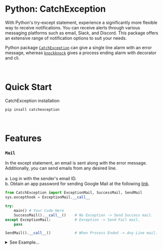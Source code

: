 # Python: CatchException
With Python's try-except statement, experience a significantly more flexible way to receive notifications. You can receive alerts through various messaging platforms such as email, Slack, and Discord. This package offers an extensive range of notification options to suit your needs.

Python package [`CatchException`](https://github.com/dsdanielpark/CatchException) can give a single line alarm with an error message, whereas [`knockknock`](https://github.com/huggingface/knockknock) gives a process ending alarm with decorator and cli.

<br>

# Quick Start
CatchException installation
```
pip insall catchexception
```


<br>

# Features
### `Mail`
In the except statement, an email is sent along with the error message. Additionally, you can send emails from any desired line. <br><br>
a. Log in with the sender's email ID. <br>
b. Obtain an app password for sending Google Mail at the following [link](https://myaccount.google.com/u/3/apppasswords?utm_source=google-account&utm_medium=myaccountsecurity&utm_campaign=tsv-settings&rapt=AEjHL4N2bMRWO46VaMp_jP06zQK14BWNPv66l2o59iJ99CkO8BjYnmoRUe9dtSchkkbubHZMUhevkAnwVJRHb9ygO3afispNlw). 

```python
from CatchException import ExceptionMail, SuccessMail, SendMail
sys.excepthook = ExceptionMail.__call__

try:
    main() # Your Code Here
    SuccessMail().__call__()    # No Exception -> Send Success mail.
except ExceptionMail:           # Exception -> Send Fail mail.
    pass

SendMail().__call__()           # When Process Ended -> Any Line mail.
```

<details>
<summary> See Example...</summary>

```python
import sys
from CatchException import ExceptionMail, SuccessMail

# 01. Set variable.
global gmail_receiver, gmail_sender, gmail_app_password_of_sender, SendMail
gmail_receiver = 'parkminwoo1991@gmail.com'
gmail_sender = 'heydudenotice@gmail.com'
gmail_app_password_of_sender = 'xxxxxxxxxxx'
sys.excepthook = ExceptionMail.__call__

try:
    # 02. Locate your code.
    print(1/0)             
    SuccessMail().__call__() # Success Mail

# Exception Mail
except ExceptionMail as e:                    
    sys.exit()
    print(e)

SendMail().__call__()     # Put Any Line: Sending mail



```
</details>